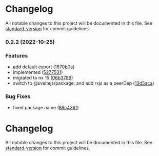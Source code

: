 # Changelog

All notable changes to this project will be documented in this file. See [standard-version](https://github.com/conventional-changelog/standard-version) for commit guidelines.

### 0.2.2 (2022-10-25)


### Features

* add default export ([1670b0a](https://github.com/AlexAegis/svelte-rxjs-observer/commit/1670b0a39642a96fe276195c5cbbad920326b51e))
* implemented ([5277531](https://github.com/AlexAegis/svelte-rxjs-observer/commit/5277531f03cafc52364edf944b130bedfc0f5405))
* migrated to nx 15 ([06b3789](https://github.com/AlexAegis/svelte-rxjs-observer/commit/06b37899b3eb903436673d1dc51c1525366eb732))
* switch to @sveltejs/package, and add rxjs as a peerDep ([13d5aca](https://github.com/AlexAegis/svelte-rxjs-observer/commit/13d5acae217eb31189ac81af221e9305f0837c9b))


### Bug Fixes

* fixed package name ([88c436f](https://github.com/AlexAegis/svelte-rxjs-observer/commit/88c436f88d98dc99d46ef5853b95926ba4eb6d5f))

# Changelog

All notable changes to this project will be documented in this file. See [standard-version](https://github.com/conventional-changelog/standard-version) for commit guidelines.
